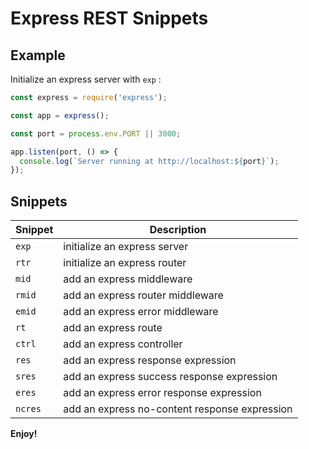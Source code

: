 # Express REST Snippets

## Example

Initialize an express server with `exp` :

```javascript
const express = require('express');

const app = express();

const port = process.env.PORT || 3000;

app.listen(port, () => {
  console.log(`Server running at http://localhost:${port}`);
});
```

## Snippets

| Snippet | Description                                   |
| :------ | --------------------------------------------- |
| `exp`   | initialize an express server                  |
| `rtr`   | initialize an express router                  |
| `mid`   | add an express middleware                     |
| `rmid`  | add an express router middleware              |
| `emid`  | add an express error middleware               |
| `rt`    | add an express route                          |
| `ctrl`  | add an express controller                     |
| `res`   | add an express response expression            |
| `sres`  | add an express success response expression    |
| `eres`  | add an express error response expression      |
| `ncres` | add an express no-content response expression |

**Enjoy!**
